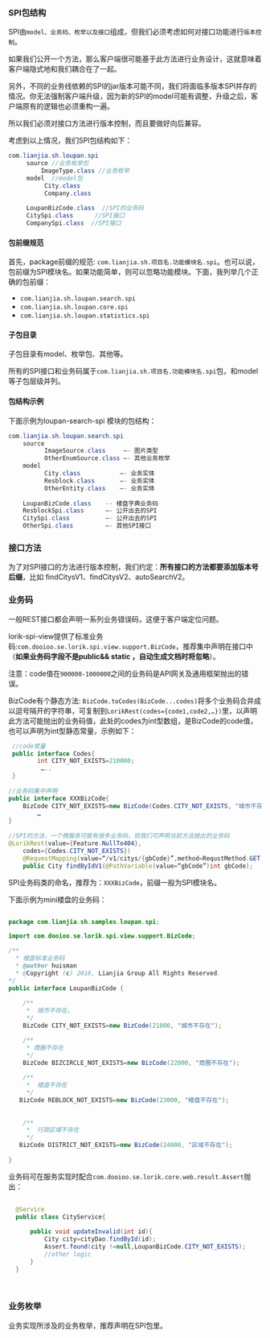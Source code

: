 <!-- toc -->
### SPI包结构
SPI由```model、业务码、枚举以及接口```组成，但我们必须考虑如何对接口功能进行```版本控制```。

如果我们公开一个方法，那么客户端很可能基于此方法进行业务设计，这就意味着客户端隐式地和我们耦合在了一起。

另外，不同的业务线依赖的SPI的jar版本可能不同，我们将面临多版本SPI并存的情况。你无法强制客户端升级，因为新的SPI的model可能有调整，升级之后，客户端原有的逻辑也必须重构一遍。

所以我们必须对接口方法进行版本控制，而且要做好向后兼容。

考虑到以上情况，我们SPI包结构如下：

``` java
com.lianjia.sh.loupan.spi
     source //业务枚举包
         ImageType.class //业务枚举
	 model  //model包
	 	  City.class
	 	  Company.class
	   
     LoupanBizCode.class  //SPI的业务码
     CitySpi.class      //SPI接口 
     CompanySpi.class  //SPI接口
```

#### 包前缀规范   
首先，package前缀的规范: `com.lianjia.sh.项目名.功能模块名.spi`。也可以说，包前缀为SPI模块名。如果功能简单，则可以忽略功能模块。下面，我列举几个正确的包前缀：

*  `com.lianjia.sh.loupan.search.spi`
*  `com.lianjia.sh.loupan.core.spi`
*  `com.lianjia.sh.loupan.statistics.spi`

#### 子包目录
子包目录有model、枚举包、其他等。

所有的SPI接口和业务码属于`com.lianjia.sh.项目名.功能模块名.spi`包，和model等子包层级并列。

#### 包结构示例
下面示例为loupan-search-spi 模块的包结构：

``` java
com.lianjia.sh.loupan.search.spi
    source
     	  ImageSource.class     —- 图片类型
     	  OtherEnumSource.class —- 其他业务枚举
    model
     	  City.class           —- 业务实体
     	  Resblock.class       —- 业务实体
     	  OtherEntity.class    —- 业务实体 
     	  	 	
    LoupanBizCode.class    -- 楼盘字典业务码
    ResblockSpi.class      —- 公开出去的SPI
    CitySpi.class      	   —- 公开出去的SPI
    OtherSpi.class         —- 其他SPI接口
```

### 接口方法

为了对SPI接口的方法进行版本控制，我们约定：**所有接口的方法都要添加版本号后缀**，比如 findCitysV1、findCitysV2、autoSearchV2。 

### 业务码

一般REST接口都会声明一系列业务错误码，这便于客户端定位问题。

lorik-spi-view提供了标准业务码:`com.dooioo.se.lorik.spi.view.support.BizCode`，推荐集中声明在接口中（**如果业务码字段不是public&& static ，自动生成文档时将忽略**）。

注意：code值在`900000-1000000`之间的业务码是API网关及通用框架抛出的错误。

BizCode有个静态方法: `BizCode.toCodes(BizCode...codes)`将多个业务码合并成以逗号隔开的字符串，可复制到`LorikRest(codes={code1,code2,…})`里，以声明此方法可能抛出的业务码值，此处的codes为int型数组，是BizCode的code值，也可以声明为int型静态常量，示例如下：

``` java
 //code常量
 public interface Codes{
        int CITY_NOT_EXISTS=210000;
         …..
 }
 
//业务码集中声明
public interface XXXBizCode{
	BizCode CITY_NOT_EXISTS=new BizCode(Codes.CITY_NOT_EXISTS, "城市不存在");
		…
}
     
//SPI的方法，一个微服务可能有很多业务码，但我们可声明当前方法抛出的业务码
@LorikRest(value={Feature.NullTo404},
	codes={Codes.CITY_NOT_EXISTS})
    @RequestMapping(value=“/v1/citys/{gbCode}”,method=RequstMethod.GET)
    public City findByIdV1(@PathVariable(value=“gbCode”)int gbCode);
```

SPI业务码类的命名，推荐为：`XXXBizCode`，前缀一般为SPI模块名。

下面示例为mini楼盘的业务码：

``` java

package com.lianjia.sh.samples.loupan.spi;

import com.dooioo.se.lorik.spi.view.support.BizCode;

/**
  * 楼盘标准业务码
  * @author huisman 
  * @Copyright (c) 2016, Lianjia Group All Rights Reserved.
*/
public interface LoupanBizCode {
  
    /**
     *  城市不存在。
     */
    BizCode CITY_NOT_EXISTS=new BizCode(21000, "城市不存在");

    /**
     * 商圈不存在
     */
    BizCode BIZCIRCLE_NOT_EXISTS=new BizCode(22000, "商圈不存在");
    
    /**
     *  楼盘不存在
     */
   BizCode REBLOCK_NOT_EXISTS=new BizCode(23000, "楼盘不存在");
    
    
    /**
     *  行政区域不存在
     */
   BizCode DISTRICT_NOT_EXISTS=new BizCode(24000, "区域不存在");
    
}

```

业务码可在服务实现时配合`com.dooioo.se.lorik.core.web.result.Assert`抛出：

``` java
  
  @Service
  public class CityService{
  
      public void updateInvalid(int id){
          City city=cityDao.findById(id);
          Assert.found(city !=null,LoupanBizCode.CITY_NOT_EXISTS);
          //other logic
      }
  }
  
  
```

### 业务枚举

业务实现所涉及的业务枚举，推荐声明在SPI包里。



    



